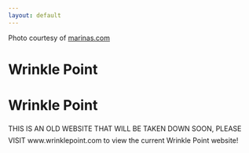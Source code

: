 ```yaml
---
layout: default
---
```

<div class="cover-tint"></div>
<div class="marinascom">Photo courtesy of <a href="https://marinas.com/view/harbor/92t2v_Bass_River_in_West_Dennis_Harbor_West_Dennis_MA_United_States">marinas.com</a></div>

<div class="w-100 d-flex flex-column align-items-center" style="height: calc( 100% - 100px);">
  <div class="w-100 h-100 d-flex flex-column align-items-center justify-content-center align-self-center w-100 text-white px-4" style="max-width: 700px;">
    <h1 class="d-none d-sm-block display-4 text-center">
      <strong>Wrinkle Point</strong>
    </h1>
    <h1 class="d-block d-sm-none text-center">
      <strong>Wrinkle Point</strong>
    </h1>
    <p style="line-height: 1.7;">
      THIS IS AN OLD WEBSITE THAT WILL BE TAKEN DOWN SOON, PLEASE VISIT www.wrinklepoint.com to view the current Wrinkle Point website!
    </p>
  </div>
</div>


